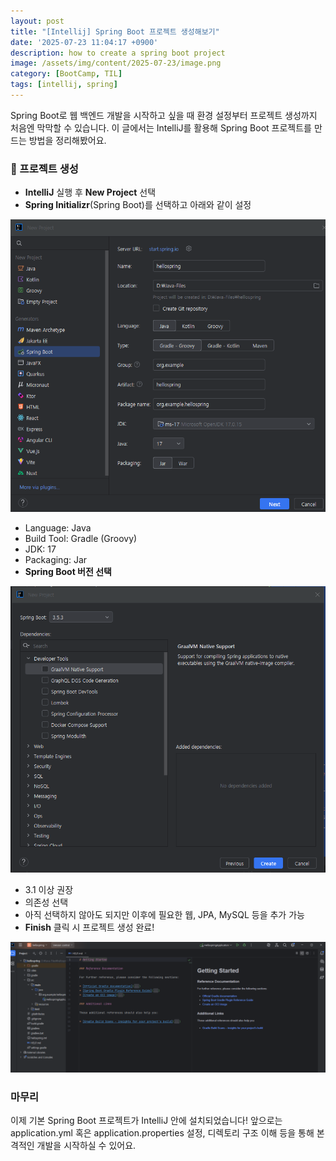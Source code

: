 ```yaml
---
layout: post
title: "[Intellij] Spring Boot 프로젝트 생성해보기"
date: '2025-07-23 11:04:17 +0900'
description: how to create a spring boot project
image: /assets/img/content/2025-07-23/image.png
category: [BootCamp, TIL]
tags: [intellij, spring]
---
```


Spring Boot로 웹 백엔드 개발을 시작하고 싶을 때 환경 설정부터 프로젝트 생성까지 처음엔 막막할 수 있습니다. 이 글에서는 IntelliJ를 활용해 Spring Boot 프로젝트를 만드는 방법을 정리해봤어요.

### 📁 프로젝트 생성
- **IntelliJ** 실행 후 **New Project** 선택
- **Spring Initializr**(Spring Boot)를 선택하고 아래와 같이 설정

![image1](/assets/img/content/2025-07-23/image2.png)

- Language: Java
- Build Tool: Gradle (Groovy)
- JDK: 17
- Packaging: Jar
- **Spring Boot 버전 선택**

![image2](/assets/img/content/2025-07-23/image3.png)

- 3.1 이상 권장
- 의존성 선택
- 아직 선택하지 않아도 되지만 이후에 필요한 웹, JPA, MySQL 등을 추가 가능
- **Finish** 클릭 시 프로젝트 생성 완료!

![image3](/assets/img/content/2025-07-23/image4.png)

### 마무리

이제 기본 Spring Boot 프로젝트가 IntelliJ 안에 설치되었습니다! 앞으로는 application.yml 혹은 application.properties 설정, 디렉토리 구조 이해 등을 통해 본격적인 개발을 시작하실 수 있어요.